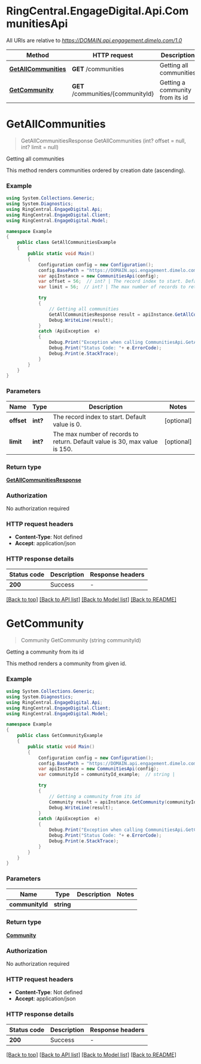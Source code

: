 # RingCentral.EngageDigital.Api.CommunitiesApi

All URIs are relative to *https://DOMAIN.api.engagement.dimelo.com/1.0*

Method | HTTP request | Description
------------- | ------------- | -------------
[**GetAllCommunities**](CommunitiesApi.md#getallcommunities) | **GET** /communities | Getting all communities
[**GetCommunity**](CommunitiesApi.md#getcommunity) | **GET** /communities/{communityId} | Getting a community from its id


<a name="getallcommunities"></a>
# **GetAllCommunities**
> GetAllCommunitiesResponse GetAllCommunities (int? offset = null, int? limit = null)

Getting all communities

This method renders communities ordered by creation date (ascending).

### Example
```csharp
using System.Collections.Generic;
using System.Diagnostics;
using RingCentral.EngageDigital.Api;
using RingCentral.EngageDigital.Client;
using RingCentral.EngageDigital.Model;

namespace Example
{
    public class GetAllCommunitiesExample
    {
        public static void Main()
        {
            Configuration config = new Configuration();
            config.BasePath = "https://DOMAIN.api.engagement.dimelo.com/1.0";
            var apiInstance = new CommunitiesApi(config);
            var offset = 56;  // int? | The record index to start. Default value is 0. (optional) 
            var limit = 56;  // int? | The max number of records to return. Default value is 30, max value is 150. (optional) 

            try
            {
                // Getting all communities
                GetAllCommunitiesResponse result = apiInstance.GetAllCommunities(offset, limit);
                Debug.WriteLine(result);
            }
            catch (ApiException  e)
            {
                Debug.Print("Exception when calling CommunitiesApi.GetAllCommunities: " + e.Message );
                Debug.Print("Status Code: "+ e.ErrorCode);
                Debug.Print(e.StackTrace);
            }
        }
    }
}
```

### Parameters

Name | Type | Description  | Notes
------------- | ------------- | ------------- | -------------
 **offset** | **int?**| The record index to start. Default value is 0. | [optional] 
 **limit** | **int?**| The max number of records to return. Default value is 30, max value is 150. | [optional] 

### Return type

[**GetAllCommunitiesResponse**](GetAllCommunitiesResponse.md)

### Authorization

No authorization required

### HTTP request headers

 - **Content-Type**: Not defined
 - **Accept**: application/json

### HTTP response details
| Status code | Description | Response headers |
|-------------|-------------|------------------|
| **200** | Success |  -  |

[[Back to top]](#) [[Back to API list]](../README.md#documentation-for-api-endpoints) [[Back to Model list]](../README.md#documentation-for-models) [[Back to README]](../README.md)

<a name="getcommunity"></a>
# **GetCommunity**
> Community GetCommunity (string communityId)

Getting a community from its id

This method renders a community from given id.

### Example
```csharp
using System.Collections.Generic;
using System.Diagnostics;
using RingCentral.EngageDigital.Api;
using RingCentral.EngageDigital.Client;
using RingCentral.EngageDigital.Model;

namespace Example
{
    public class GetCommunityExample
    {
        public static void Main()
        {
            Configuration config = new Configuration();
            config.BasePath = "https://DOMAIN.api.engagement.dimelo.com/1.0";
            var apiInstance = new CommunitiesApi(config);
            var communityId = communityId_example;  // string | 

            try
            {
                // Getting a community from its id
                Community result = apiInstance.GetCommunity(communityId);
                Debug.WriteLine(result);
            }
            catch (ApiException  e)
            {
                Debug.Print("Exception when calling CommunitiesApi.GetCommunity: " + e.Message );
                Debug.Print("Status Code: "+ e.ErrorCode);
                Debug.Print(e.StackTrace);
            }
        }
    }
}
```

### Parameters

Name | Type | Description  | Notes
------------- | ------------- | ------------- | -------------
 **communityId** | **string**|  | 

### Return type

[**Community**](Community.md)

### Authorization

No authorization required

### HTTP request headers

 - **Content-Type**: Not defined
 - **Accept**: application/json

### HTTP response details
| Status code | Description | Response headers |
|-------------|-------------|------------------|
| **200** | Success |  -  |

[[Back to top]](#) [[Back to API list]](../README.md#documentation-for-api-endpoints) [[Back to Model list]](../README.md#documentation-for-models) [[Back to README]](../README.md)

